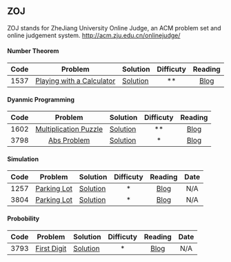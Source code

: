 ## ZOJ
ZOJ stands for ZheJiang University Online Judge, an ACM problem set and online judgement system.
http://acm.zju.edu.cn/onlinejudge/

#### Number Theorem
|Code| Problem | Solution | Difficuty | Reading |
|----|:-------:|----------|:---------:|:-------:|
|1537|[Playing with a Calculator](http://acm.zju.edu.cn/onlinejudge/showProblem.do?problemCode=1537) |  [Solution](vol_06/1537.cpp) | ** | [Blog](http://blog.xiaohuahua.org/2014/12/02/zoj-1537-playing-with-a-calculator/) |

#### Dyanmic Programming
|Code| Problem | Solution | Difficuty | Reading |
|----|:-------:|----------|:---------:|:-------:|
|1602|[Multiplication Puzzle](http://acm.zju.edu.cn/onlinejudge/showProblem.do?problemCode=1602) |  [Solution](vol_07/1602.cpp) | ** | [Blog](http://blog.xiaohuahua.org/2014/11/29/zoj-1602-multiplication-puzzle/)
|3798|[Abs Problem](http://acm.zju.edu.cn/onlinejudge/showProblem.do?problemCode=3798) |  [Solution](vol_28/3798.cpp) | * | [Blog](http://blog.xiaohuahua.org/2014/11/27/zoj-3798-abs-problem/) |

#### Simulation
|Code| Problem | Solution | Difficuty | Reading | Date |
|----|:-------:|----------|:---------:|:-------:|:----:|
|1257|[Parking Lot](http://acm.zju.edu.cn/onlinejudge/showProblem.do?problemCode=1257) |  [Solution](vol_03/1257.cpp) | * | [Blog](http://blog.xiaohuahua.org/2014/11/28/zoj-1257-parking-lot/) | N/A |
|3804|[Parking Lot](http://acm.zju.edu.cn/onlinejudge/showProblem.do?problemCode=3804) |  [Solution](vol_29/3804.cpp) | * | [Blog](http://blog.xiaohuahua.org/2014/11/26/zoj-3804-yys-minions/) | N/A |


#### Probobility
|Code| Problem | Solution | Difficuty | Reading | Date |
|----|:-------:|----------|:---------:|:-------:|:----:|
|3793|[First Digit](http://acm.zju.edu.cn/onlinejudge/showProblem.do?problemCode=3793) |  [Solution](vol_28/3793.cpp) | * | [Blog](http://blog.xiaohuahua.org/2014/11/26/zoj-3793-first-digit/)| N/A |
